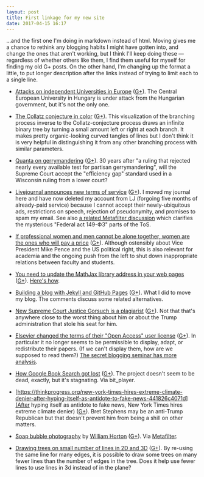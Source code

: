 ```yaml
---
layout: post
title: First linkage for my new site
date: 2017-04-15 16:17
---
```

...and the first one I'm doing in markdown instead of html. Moving gives me a chance to rethink any blogging habits I might have gotten into, and change the ones that aren't working, but I think I'll keep doing these — regardless of whether others like them, I find them useful for myself for finding my old G+ posts. On the other hand, I'm changing up the format a little, to put longer description after the links instead of trying to limit each to a single line.

* [Attacks on independent Universities in Europe](https://www.insidehighered.com/blogs/world-view/attack-independent-universities) ([G+](https://plus.google.com/100003628603413742554/posts/QD9htP9fbgA)). The Central European University in Hungary is under attack from the Hungarian government, but it's not the only one.

* [The Collatz conjecture in color](https://plus.google.com/+LuisGuzmanJr/posts/cNdYGCm8Ric) ([G+](https://plus.google.com/100003628603413742554/posts/ad5A1bKV6Sp)). This visualization of the branching process inverse to the Collatz-conjecture process draws an infinite binary tree by turning a small amount left or right at each branch. It makes pretty organic-looking curved tangles of lines but I don't think it is very helpful in distinguishing it from any other branching process with similar parameters.

* [Quanta on gerrymandering](https://www.quantamagazine.org/20170404-gerrymandering-math-standard/) ([G+](https://plus.google.com/100003628603413742554/posts/EoY63gMG3cn)). 30 years after "a ruling that rejected nearly every available test for partisan gerrymandering", will the Supreme Court accept the "efficiency gap" standard used in a Wisconsin ruling from a lower court?

* [Livejournal announces new terms of service](http://news.livejournal.com/151767.html) ([G+](https://plus.google.com/100003628603413742554/posts/6o4yfaepsTe)). I moved my journal here and have now deleted my account from LJ (forgoing five months of already-paid service) because I cannot accept their newly-ubiquitous ads, restrictions on speech, rejection of pseudonymity, and promises to spam my email. See also [a related Metafilter discussion](http://www.metafilter.com/166250/LiveJournal-now-bans-political-talk-LGBT-talk) which clarifies the mysterious "Federal act 149-ФЗ" parts of the ToS.

* [If professional women and men cannot be alone together, women are the ones who will pay a price](http://www.latimes.com/local/abcarian/la-me-abcarian-pence-marriage-20170405-story.html) ([G+](https://plus.google.com/100003628603413742554/posts/U5k4HhFkx1o)). Although ostensibly about Vice President Mike Pence and the US political right, this is also relevant for academia and the ongoing push from the left to shut down inappropriate relations between faculty and students.

* [You need to update the MathJax library address in your web pages](https://www.mathjax.org/cdn-shutting-down/) ([G+](https://plus.google.com/100003628603413742554/posts/NFbUtWmp4ba)). [Here's how](http://unix.stackexchange.com/questions/112023/how-can-i-replace-a-string-in-a-files).

* [Building a blog with Jekyll and GitHub Pages](https://www.smashingmagazine.com/2014/08/build-blog-jekyll-github-pages/) ([G+](https://plus.google.com/100003628603413742554/posts/dEUHR5WwLsz)). What I did to move my blog. The comments discuss some related alternatives.

* [New Supreme Court Justice Gorsuch is a plagiarist](http://retractionwatch.com/2017/04/05/supreme-court-nominee-gorsuch-lifted-earlier-works-scholarly-papers-report/) ([G+](https://plus.google.com/100003628603413742554/posts/Kp5zLiCjRWb)). Not that that's anywhere close to the worst thing about him or about the Trump administration that stole his seat for him.

* [Elsevier changed the terms of their "Open Access" user license](https://plus.google.com/+DavidRoberts/posts/R5XDjVpb6qc) ([G+](https://plus.google.com/100003628603413742554/posts/FnK4qpAG5M3)). 
In particular it no longer seems to be permissible to display, adapt, or redistribute their papers. (If we can't display them, how are we supposed to read them?) [The secret blogging seminar has more analysis](https://sbseminar.wordpress.com/2017/04/09/and-elsevier-taketh-away/).

* [How Google Book Search got lost](https://backchannel.com/how-google-book-search-got-lost-c2d2cf77121d) ([G+](https://plus.google.com/100003628603413742554/posts/g4AUUHw7Xzc)). The project doesn't seem to be dead, exactly, but it's stagnating. Via bit_player.

* [https://thinkprogress.org/new-york-times-hires-extreme-climate-denier-after-hyping-itself-as-antidote-to-fake-news-441826c4071d](After hyping itself as antidote to fake news, New York Times hires extreme climate denier) ([G+](https://plus.google.com/100003628603413742554/posts/QioGH2Hrtgs)). Bret Stephens‎ may be an anti-Trump Republican but that doesn't prevent him from being a shill on other matters.

* [Soap bubble photography](http://dangerousminds.net/comments/soap_bubbles_become_psychedelic_works_of_art) by [William Horton](http://williamhortonphotography.com/) ([G+](https://plus.google.com/100003628603413742554/posts/jCgmt3147jC)). Via [Metafilter](http://www.metafilter.com/166297/Thin-line-between-heaven-and-here).

* [Drawing trees on small number of lines in 2D and 3D](https://mathoverflow.net/q/263667/440) ([G+](https://plus.google.com/100003628603413742554/posts/SXYxF2rwi2k)). By re-using the same line for many edges, it is possible to draw some trees on many fewer lines than the number of edges in the tree. Does it help use fewer lines to use lines in 3d instead of in the plane?
